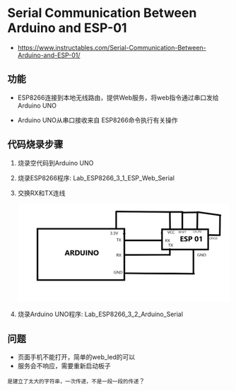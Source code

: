 # Serial Communication Between Arduino and ESP-01

* https://www.instructables.com/Serial-Communication-Between-Arduino-and-ESP-01/

## 功能

* ESP8266连接到本地无线路由，提供Web服务，将web指令通过串口发给Arduino UNO

* Arduino UNO从串口接收来自 ESP8266命令执行有关操作

## 代码烧录步骤

1. 烧录空代码到Arduino UNO
2. 烧录ESP8266程序: Lab_ESP8266_3_1_ESP_Web_Serial
3. 交换RX和TX连线

   ![](img/Arduino_ESP8266.jpg)

4. 烧录Arduino UNO程序: Lab_ESP8266_3_2_Arduino_Serial

## 问题

* 页面手机不能打开，简单的web_led的可以
* 服务会不响应，需要重新启动板子

`是建立了太大的字符串，一次传递，不是一段一段的传递`？